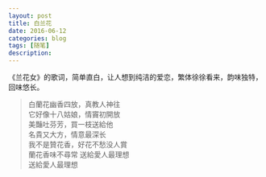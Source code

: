 ```yaml
---
layout: post
title: 白兰花
date: 2016-06-12
categories: blog
tags: [随笔]
description: 
---
```


《兰花女》的歌词，简单直白，让人想到纯洁的爱恋，繁体徐徐看来，韵味独特，回味悠长。

>白蘭花幽香四放，真教人神往   
>它好像十八姑娘，情竇初開放   
>美豔吐芬芳，買一枝送給他    
>名貴又大方，情意最深长     
>我不是贊花香，好花不愁没人賞     
>蘭花香味不尋常 送給愛人最理想    
>送給愛人最理想     
